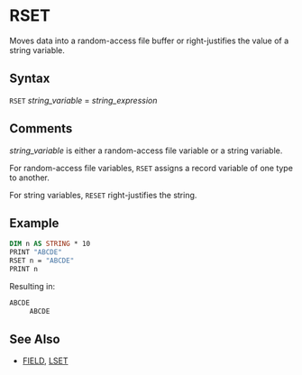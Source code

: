 # RSET

Moves data into a random-access file buffer or right-justifies the value of a string variable.

## Syntax

`RSET` *string_variable* = *string_expression*

## Comments

*string_variable* is either a random-access file variable or a string variable.

For random-access file variables, `RSET` assigns a record variable of one type to another.

For string variables, `RESET` right-justifies the string.

## Example

```vb
DIM n AS STRING * 10
PRINT "ABCDE"
RSET n = "ABCDE"
PRINT n
```

Resulting in:

```txt
ABCDE
     ABCDE
```

## See Also

- [FIELD](FIELD), [LSET](LSET)
